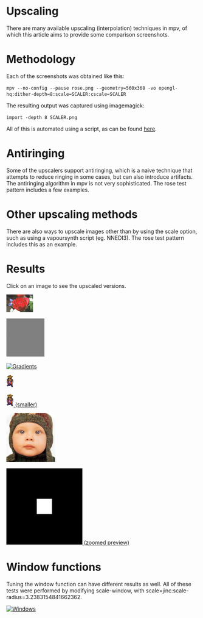 Upscaling
=========

There are many available upscaling (interpolation) techniques in mpv, of which this article aims to provide some comparison screenshots.

Methodology
===========

Each of the screenshots was obtained like this:

    mpv --no-config --pause rose.png --geometry=560x368 -vo opengl-hq:dither-depth=8:scale=SCALER:cscale=SCALER

The resulting output was captured using imagemagick:

    import -depth 8 SCALER.png

All of this is automated using a script, as can be found [here](https://github.com/haasn/mpvhq-upscalers/blob/master/generate.sh).

Antiringing
===========

Some of the upscalers support antiringing, which is a naive technique that attempts to reduce ringing in some cases, but can also introduce artifacts. The antiringing algorithm in mpv is not very sophisticated. The rose test pattern includes a few examples.

Other upscaling methods
=======================

There are also ways to upscale images other than by using the scale option, such as using a vapoursynth script (eg. NNEDI3). The rose test pattern includes this as an example.

Results
=======

Click on an image to see the upscaled versions.

[![Rose](rose/original.png)](Rose.md)

[![Hash](hash/original.png)](Hash.md)

[![Gradients](gradients/original.png)](Gradients.md)

[![Ark](ark/original.png)](Ark.md)

[![Ark](ark-small/original.png) (smaller)](Ark-small.md)

[![Baby](baby/original.png)](Baby.md)

[![Dot](dot/original.png) (zoomed preview)](Dot.md)

Window functions
================

Tuning the window function can have different results as well. All of these tests were performed by modifying scale-window, with scale=jinc:scale-radius=3.2383154841662362.

[![Windows](gradients/original.png)](Windows.md)
